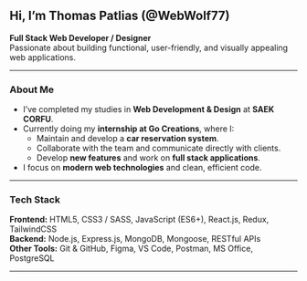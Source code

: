## Hi, I’m **Thomas Patlias** (@WebWolf77)

**Full Stack Web Developer / Designer**  
Passionate about building functional, user-friendly, and visually appealing web applications.

---

### About Me  
- I’ve completed my studies in **Web Development & Design** at **SAEK CORFU**.  
- Currently doing my **internship at Go Creations**, where I:  
  - Maintain and develop a **car reservation system**.  
  - Collaborate with the team and communicate directly with clients.  
  - Develop **new features** and work on **full stack applications**.  
- I focus on **modern web technologies** and clean, efficient code.    

---

### Tech Stack  
**Frontend:** HTML5, CSS3 / SASS, JavaScript (ES6+), React.js, Redux, TailwindCSS  
**Backend:** Node.js, Express.js, MongoDB, Mongoose, RESTful APIs  
**Other Tools:** Git & GitHub, Figma, VS Code, Postman, MS Office, PostgreSQL  

---
